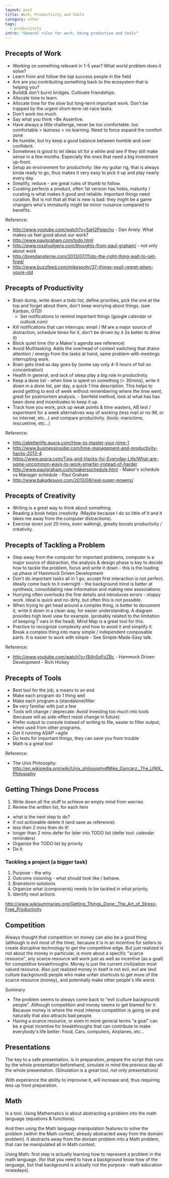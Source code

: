 ```yaml
---
layout: post
title: Work, Productivity and Tools
category: other
tags:
  - productivity  
intro: "General rules for work, being productive and tools"
---
```


## Precepts of Work

- Working on something relevant in 1-5 year? What world problem does it solve?
- Learn from and follow the top success people in the field
- Are are you contributing something back to the ecosystem that is helping you?
- Build(& don't burn) bridges. Cultivate friendships.
- Allocate time to learn.
- Allocate time for the slow but long-term important work. Don't be trapped by the urgent short-term rat-race tasks.
- Don't work too much.
- Say what you think =Be Assertive.
- Have always a little challenge, never be too comfortable. too comfortable > laziness > no learning. Need to force expand the comfort zone
- Be humble, but try keep a good balance between humble and over confident.
- Sometimes is good to let ideas sit for a while and see if they still make sense in a few months. Especially the ones that need a big investment up-front.
- Setup an environment for productivity: like my guitar rig, that is always kinda ready to go, thus makes it very easy to pick it up and play nearly every day.
- Simplify, reduce - are great rules of thumb to follow.
- Curating perfects a product, often 1st version has holes, maturity / curating is what makes it good and reliable. Important things need curation. But is not that all that is new is bad: they might be a game changers who's immaturity might be minor nuisance compared to benefits.

Reference: 

- http://www.youtube.com/watch?v=5aH2Ppjpcho - Dan Ariely: What makes us feel good about our work?
- http://www.paulgraham.com/todo.html
- http://www.rosshudgens.com/thoughts-from-paul-graham/ - not only about work
- http://brendansterne.com/2013/07/11/do-the-right-thing-wait-to-get-fired/
- http://www.buzzfeed.com/mikespohr/37-things-youll-regret-when-youre-old


## Precepts of Productivity

  - Brain dump, write down a todo list, define priorities, pick the one at the top and forget about them, don't keep worrying about things. (see Kanban, GTD)
    - Set notifications to remind important things (google calendar or outlook.com)
  - Kill notifications that can interrups: email / IM are a major source of distraction, schedule times for it, don't be driven by it (is better to drive it)
  - Block quiet time (for a Maker's agenda see reference)
  - Avoid Multitasking. Adds the overhead of context switching that drains attention / energy from the tasks at hand, same problem with meetings interrupting work.
  - Brain gets tired as day goes by (some say only 4-5 hours of full on concentration)
  - Health in general, and lack of sleep play a big role in productivity.
  - Keep a done list - when time is spent on something (> 30mins), write it down in a done list, per day, a quick 1 line description. This helps to avoid getting to end of week without remembering where the time went, great for postmortem analysis. - Seinfeld method, look at what has has been done and incentivates to keep it up.
  - Track how you work, pick up weak points & time wasters, AB test / experiment for a week alternatives way of working (less mail or no IM, or no internet, etc...) and compare productivity. (tools: manictime, rescuetime, etc...) 

Reference: 

- http://abetterlife.quora.com/How-to-master-your-time-1
- http://www.businessinsider.com/time-management-and-productivity-hacks-2013-4
- https://www.quora.com/Tips-and-Hacks-for-Everyday-Life/What-are-some-uncommon-ways-to-work-smarter-instead-of-harder
- http://www.paulgraham.com/makersschedule.html - Maker's schedule vs Manager schedule - Paul Graham
- http://www.bakadesuyo.com/2013/08/real-super-powers/

## Precepts of Creativity

- Writing is a great way to think about something.
- Reading a book helps creativity. (Maybe because I do so little of it and it takes me away from the computer distractions).
- Exercise (even just 20 mins, even walking), greatly boosts productivity / creativity.

## Precepts of Tackling a Problem

- Step away from the computer for important problems, computer is a major source of distraction, the analysis & design phase is key to decide how to tackle the problem, focus and write it down - this is the loading up phase of Hammock Driven Development
- Don't do important tasks all in 1 go, accept first interaction is not perfect. Ideally come back to it overnight - the background mind is better at synthesis, consolidating new information and making new associations.
- Hurrying often overlooks the fine details and introduces errors - sloppy work. Ideal is quick and no-dirty, but often this is not possible.
- When trying to get head around a complex thing, is better to document it, write it down in a clean way, for easier understanding. A diagram provides high level view for example. (probably related to the limitation of keeping 7 vars in the head). Mind Map is a great tool for this.
- Practice to recognize complexity and how to avoid it and simplify it. Break a complex thing into many simple / independent composable parts. It is easier to work with simple - See Simple-Made-Easy talk.

Reference: 

- http://www.youtube.com/watch?v=f84n5oFoZBc - Hammock Driven Development - Rich Hickey

## Precepts of Tools

- Best tool for the job, a means to an end
- Make each program do 1 thing well
- Make each program a (standalone)filter    
- Be very familiar with just a few
- Tools will change / deprecate: Avoid investing too much into tools (because will as side-effect resist change in future)
- Prefer output to console instead of writing to file, easier to filter output, when used from other programs.
- Get it running ASAP =agile
- Do tests for important things, they can save you from trouble
- Math is a great tool

Reference:

- The Unix Philosophy: http://en.wikipedia.org/wiki/Unix_philosophy#Mike_Gancarz:_The_UNIX_Philosophy

## Getting Things Done Process

1. Write down all the stuff to achieve an empty mind from worries
2. Review the written list, for each item
  - what is the next step to do?
  - if not actionable delete it (and save as reference).
  - less then 2 mins then do it!
  - longer than 2 mins defer for later into TODO list (defer tool: calendar reminders)
- Organize the TODO list by priority
- Do it


### Tackling a project (a bigger task)

1. Purpose - the why 
2. Outcome visioning - what should look like / behave.
3. Brainstorm solutions
4. Organize what (components) needs to be tackled in what priority.
5. Identify next actions

http://www.wikisummaries.org/Getting_Things_Done:_The_Art_of_Stress-Free_Productivity


## Competition

Always thought that competition on money can also be a good thing (although is evil most of the time), because it is in an incentive for sellers to create disruptive technology to get the competitive edge. But just realized is not about the money in particular, is more about a specific "scarce resource", any scarce resource will work just as well as incentive (as a goal) for competitive breakthroughs.
Money is just the current civilization most valued resource.
Also just realized money in itself is not evil, evil are (evil culture background) people who make unfair shortcuts to get more of the scarce resource (money), and potentially make other people's life worst.

Summary

- The problem seems to always come back to "evil (culture background) people". Although competition and money seems to get blamed for it. Because money is where the most intense competition is going on and naturally that also attracts bad people.
- Having a scarce resource, or even in more general terms "a goal" can be a great incentive for breakthroughs that can contribute to make everybody's life better: Food, Cars, computers, Airplanes, etc…

## Presentations

The key to a safe presentation, is in preparation, prepare the script that runs by the whole presentation beforehand, simulate in mind the previous day all the whole presentation. (Simulation is a great tool, not only presentations)

With experience the ability to improvise it, will increase and, thus requiring less up front preparation.


## Math 

Is a tool. 
Using Mathematics is about abstracting a problem into the math language (equations & functions).

And then using the Math language manipulation features to solve the problem (within the Math context, already abstracted away from the domain problem).
It abstracts away from the domain problem into a Math problem, that can be manipulated all in Math context. 

Using Math: first step is actually learning how to represent a problem in the math language. (for that you need to have a background know how of the language, but that background is actually not the purpose - math education nowadays).

